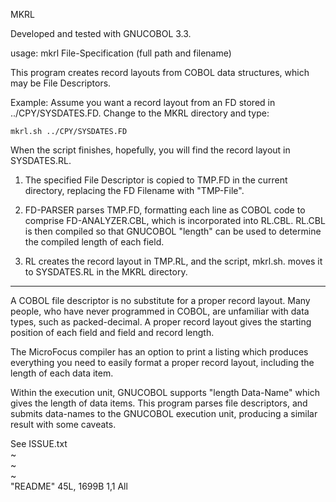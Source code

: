 MKRL

Developed and tested with GNUCOBOL 3.3.

usage: mkrl File-Specification (full path and filename)

This program creates record layouts from COBOL data structures,
which may be File Descriptors.

Example: Assume you want a record layout from an FD stored in
../CPY/SYSDATES.FD. Change to the MKRL directory and type:

    mkrl.sh ../CPY/SYSDATES.FD

When the script finishes, hopefully, you will find the record
layout in SYSDATES.RL.

1. The specified File Descriptor is copied to TMP.FD in the current
   directory, replacing the FD Filename with "TMP-File".

2. FD-PARSER parses TMP.FD, formatting each line as COBOL code
   to comprise FD-ANALYZER.CBL, which is incorporated into RL.CBL.
   RL.CBL is then compiled so that GNUCOBOL "length" can be used
   to determine the compiled length of each field.

3. RL creates the record layout in TMP.RL, and the script, mkrl.sh.
   moves it to SYSDATES.RL in the MKRL directory.

-------------------------------------------------------------------
A COBOL file descriptor is no substitute for a proper record
layout. Many people, who have never programmed in COBOL, are
unfamiliar with data types, such as packed-decimal. A proper record
layout gives the starting position of each field and field and
record length.

The MicroFocus compiler has an option to print a listing which
produces everything you need to easily format a proper record
layout, including the length of each data item.

Within the execution unit, GNUCOBOL supports "length Data-Name"
which gives the length of data items. This program parses file
descriptors, and submits data-names to the GNUCOBOL execution
unit, producing a similar result with some caveats.

See ISSUE.txt                                             
~                                                                               
~                                                                               
~                                                                               
"README" 45L, 1699B                                           1,1           All

